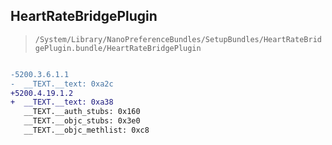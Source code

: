 ## HeartRateBridgePlugin

> `/System/Library/NanoPreferenceBundles/SetupBundles/HeartRateBridgePlugin.bundle/HeartRateBridgePlugin`

```diff

-5200.3.6.1.1
-  __TEXT.__text: 0xa2c
+5200.4.19.1.2
+  __TEXT.__text: 0xa38
   __TEXT.__auth_stubs: 0x160
   __TEXT.__objc_stubs: 0x3e0
   __TEXT.__objc_methlist: 0xc8

```
